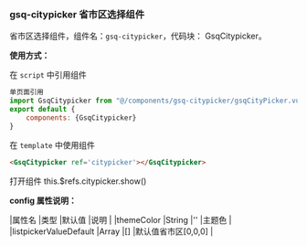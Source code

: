 ### gsq-citypicker 省市区选择组件

省市区选择组件，组件名：``gsq-citypicker``，代码块： GsqCitypicker。

**使用方式：**

在 ``script`` 中引用组件 

```javascript
单页面引用
import GsqCitypicker from "@/components/gsq-citypicker/gsqCityPicker.vue"
export default {
    components: {GsqCitypicker}
}
```

在 ``template`` 中使用组件

```html
<GsqCitypicker ref='citypicker'></GsqCitypicker>
```

打开组件
this.$refs.citypicker.show()

**config 属性说明：**

|属性名		|类型	|默认值	                    |说明					|
|themeColor	|String	|''	            			|主题色					|
|listpickerValueDefault		|Array	|[]	            			|默认值省市区[0,0,0]				|


